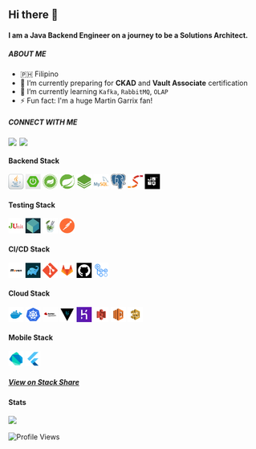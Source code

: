 ## Hi there 👋

#### I am a Java Backend Engineer on a journey to be a Solutions Architect.


##### ABOUT ME

- :philippines: Filipino
- :telescope: I’m currently preparing for **CKAD** and **Vault Associate** certification
- :seedling: I’m currently learning `Kafka`, `RabbitMQ`, `OLAP`
- :zap: Fun fact: I'm a huge Martin Garrix fan!

##### CONNECT WITH ME

<a href="https://www.linkedin.com/in/morenomarkjohn/">
  <img align="left" width="22px" src="https://raw.githubusercontent.com/peterthehan/peterthehan/master/assets/linkedin.svg" />
</a>
<a href="https://twitter.com/morenomjc">
  <img align="left" width="22px" src="https://raw.githubusercontent.com/peterthehan/peterthehan/master/assets/twitter.svg" />
</a>
<br/>

#### Backend Stack

<code><img height="30" src="assets/java.png"></code>
<code><img height="30" src="assets/spring-boot.png"></code>
<code><img height="30" src="assets/spring-framework.png"></code>
<code><img height="30" src="assets/spring-data.png"></code>
<code><img height="30" src="assets/spring-batch.png"></code>
<code><img height="30" src="assets/mysql.png"></code>
<code><img height="30" src="assets/postgres.png"></code>
<code><img height="30" src="assets/mapstruct.png"></code>
<code><img height="30" src="assets/jooq.png"></code>

#### Testing Stack

<code><img height="30" src="assets/junit.png"></code>
<code><img height="30" src="assets/testcontainers.png"></code>
<code><img height="30" src="assets/mockito.jpg"></code>
<code><img height="30" src="assets/postman.png"></code>

#### CI/CD Stack

<code><img height="30" src="assets/maven.png"></code>
<code><img height="30" src="assets/gradle.png"></code>
<code><img height="30" src="assets/git.png"></code>
<code><img height="30" src="assets/gitlab.png"></code>
<code><img height="30" src="assets/github.png"></code>
<code><img height="30" src="assets/github-actions.png"></code>

#### Cloud Stack

<code><img height="30" src="assets/docker.png"></code>
<code><img height="30" src="assets/kubernetes.png"></code>
<code><img height="30" src="assets/openshift.jpg"></code>
<code><img height="30" src="assets/vault.png"></code>
<code><img height="30" src="assets/heroku.png"></code>
<code><img height="30" src="assets/aws-s3.png"></code>
<code><img height="30" src="assets/aws-lambda.png"></code>
<code><img height="30" src="assets/aws-stepfunctions.png"></code>

#### Mobile Stack

<code><img height="30" src="assets/dart.png"></code>
<code><img height="30" src="assets/flutter.png"></code>


#####  [View on Stack Share](https://stackshare.io/morenomjc/backend-stack)

#### Stats
<img height="180em" src="https://github-readme-stats.vercel.app/api/top-langs/?username=morenomjc&layout=compact&langs_count=6"/>

![Profile Views](https://visitor-badge.laobi.icu/badge?page_id=morenomjc.visitor-badge)

